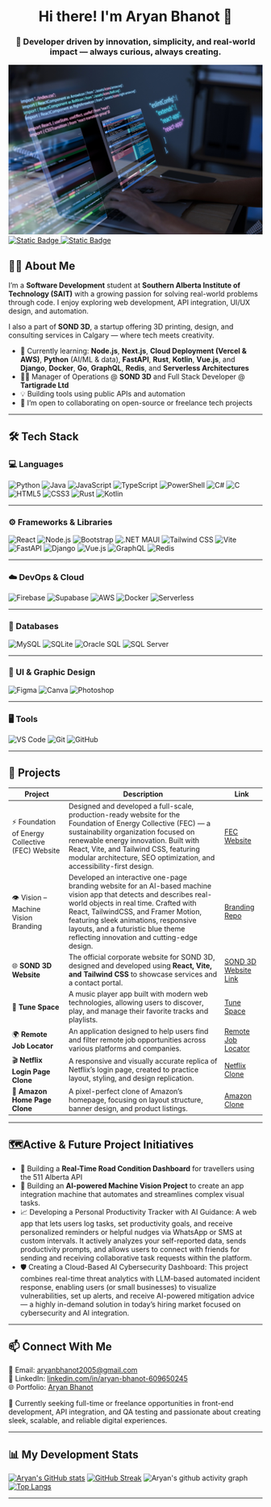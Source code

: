 <h1 align="center">Hi there! I'm Aryan Bhanot 👋</h1>
<h3 align="center">🚀 Developer driven by innovation, simplicity, and real-world impact — always curious, always creating.</h3>

![Cover Image](cover.jpg)
[![Static Badge](https://img.shields.io/badge/LinkedIn-Aryan%20Bhanot-%230A66C2?style=for-the-badge&logo=linkedin) ](https://www.linkedin.com/in/aryan-bhanot-609650245)
[![Static Badge](https://img.shields.io/badge/Email-aryanbhanot2005@gmail.com-%23D14836?style=for-the-badge&logo=gmail)](mailto:aryanbhanot2005@gmail.com)


## 👨‍💻 About Me

I’m a **Software Development** student at **Southern Alberta Institute of Technology (SAIT)** with a growing passion for solving real-world problems through code. I enjoy exploring web development, API integration, UI/UX design, and automation.

I also a part of **SOND 3D**, a startup offering 3D printing, design, and consulting services in Calgary — where tech meets creativity.

- 🧠 Currently learning: **Node.js**, **Next.js**, **Cloud Deployment (Vercel & AWS)**, **Python** (AI/ML & data), **FastAPI**, **Rust**, **Kotlin**, **Vue.js**, and **Django**, **Docker**, **Go**, **GraphQL**, **Redis**, and **Serverless Architectures**
- 🧑‍🔧 Manager of Operations @ **SOND 3D** and Full Stack Developer @ **Tartigrade Ltd**
- 💡 Building tools using public APIs and automation 
- 🤝 I’m open to collaborating on open-source or freelance tech projects 


---

## 🛠️ Tech Stack

### 💻 Languages
<img src="https://cdn.jsdelivr.net/gh/devicons/devicon@latest/icons/python/python-original.svg" width=50px alt="Python" title="Python"/> <img src="https://cdn.jsdelivr.net/gh/devicons/devicon@latest/icons/java/java-original.svg" width=50px alt="Java" title="Java"/> <img src="https://cdn.jsdelivr.net/gh/devicons/devicon@latest/icons/javascript/javascript-original.svg" width=50px alt="JavaScript" title="JavaScript"/> <img src="https://cdn.jsdelivr.net/gh/devicons/devicon@latest/icons/typescript/typescript-original.svg" width=50px alt="TypeScript" title="TypeScript"/> <img src="https://cdn.jsdelivr.net/gh/devicons/devicon@latest/icons/powershell/powershell-original.svg" width=50px alt="PowerShell" title="PowerShell"/> <img src="https://cdn.jsdelivr.net/gh/devicons/devicon@latest/icons/csharp/csharp-original.svg" width=50px alt="C#" title="C#"/> <img src="https://cdn.jsdelivr.net/gh/devicons/devicon@latest/icons/c/c-original.svg" width=50px alt="C" title="C"/> <img src="https://cdn.jsdelivr.net/gh/devicons/devicon@latest/icons/html5/html5-original.svg" width=50px alt="HTML5" title="HTML5"/> <img src="https://cdn.jsdelivr.net/gh/devicons/devicon@latest/icons/css3/css3-original.svg" width=50px alt="CSS3" title="CSS3"/> <img src="https://cdn.jsdelivr.net/gh/devicons/devicon@latest/icons/rust/rust-original.svg" width=50px alt="Rust" title="Rust"/> <img src="https://cdn.jsdelivr.net/gh/devicons/devicon@latest/icons/kotlin/kotlin-original.svg" width=50px alt="Kotlin" title="Kotlin"/>

---

### ⚙️ Frameworks & Libraries
<img src="https://cdn.jsdelivr.net/gh/devicons/devicon@latest/icons/react/react-original.svg" width=50px alt="React" title="React"/> <img src="https://cdn.jsdelivr.net/gh/devicons/devicon@latest/icons/nodejs/nodejs-original.svg" width=50px alt="Node.js" title="Node.js"/> <img src="https://cdn.jsdelivr.net/gh/devicons/devicon@latest/icons/bootstrap/bootstrap-original.svg" width=50px alt="Bootstrap" title="Bootstrap"/> <img src="https://user-images.githubusercontent.com/25181517/121405754-b4f48f80-c95d-11eb-8893-fc325bde617f.png" width=50px alt=".NET MAUI" title=".NET MAUI"/> <img src="https://cdn.jsdelivr.net/gh/devicons/devicon@latest/icons/tailwindcss/tailwindcss-original.svg" width=50px alt="Tailwind CSS" title="Tailwind CSS"/> <img src="https://cdn.jsdelivr.net/gh/devicons/devicon@latest/icons/vitejs/vitejs-original.svg" width=50px alt="Vite" title="Vite"/> <img src="https://cdn.jsdelivr.net/gh/devicons/devicon@latest/icons/fastapi/fastapi-original.svg" width=50px alt="FastAPI" title="FastAPI"/> <img src="https://cdn.jsdelivr.net/gh/devicons/devicon@latest/icons/django/django-plain.svg" width=50px alt="Django" title="Django"/> <img src="https://cdn.jsdelivr.net/gh/devicons/devicon@latest/icons/vuejs/vuejs-original.svg" width=50px alt="Vue.js" title="Vue.js"/> <img src="https://cdn.jsdelivr.net/gh/devicons/devicon@latest/icons/graphql/graphql-plain.svg" width=50px alt="GraphQL" title="GraphQL"/> <img src="https://cdn.jsdelivr.net/gh/devicons/devicon@latest/icons/redis/redis-original.svg" width=50px alt="Redis" title="Redis"/>


---

### ☁️ DevOps & Cloud
<img src="https://cdn.jsdelivr.net/gh/devicons/devicon@latest/icons/firebase/firebase-plain.svg" width=50px alt="Firebase" title="Firebase"/> <img src="https://cdn.jsdelivr.net/gh/devicons/devicon@latest/icons/supabase/supabase-plain.svg" width="50px" alt="Supabase" title="Supabase"/> <img src="https://cdn.jsdelivr.net/gh/devicons/devicon@latest/icons/aws/aws-original.svg" width=50px alt="AWS" title="AWS"/> <img src="https://cdn.jsdelivr.net/gh/devicons/devicon@latest/icons/docker/docker-original.svg" width=50px alt="Docker" title="Docker"/> <img src="https://cdn.jsdelivr.net/gh/devicons/devicon@latest/icons/serverless/serverless-original.svg" width=50px alt="Serverless" title="Serverless"/>

---

### 🧠 Databases
<img src="https://cdn.jsdelivr.net/gh/devicons/devicon@latest/icons/mysql/mysql-original-wordmark.svg" width=50px alt="MySQL" title="MySQL"/> <img src="https://cdn.jsdelivr.net/gh/devicons/devicon@latest/icons/sqlite/sqlite-original.svg" width=50px alt="SQLite" title="SQLite"/> <img src="https://cdn.jsdelivr.net/gh/devicons/devicon@latest/icons/oracle/oracle-original.svg" width=50px alt="Oracle SQL" title="Oracle SQL"/> <img src="https://cdn.jsdelivr.net/gh/devicons/devicon@latest/icons/microsoftsqlserver/microsoftsqlserver-plain.svg" width=50px alt="SQL Server" title="SQL Server"/>

---

### 🎨 UI & Graphic Design
<img src="https://cdn.jsdelivr.net/gh/devicons/devicon@latest/icons/figma/figma-original.svg" width=50px alt="Figma" title="Figma"/> <img src="https://cdn.jsdelivr.net/gh/devicons/devicon@latest/icons/canva/canva-original.svg" width=50px alt="Canva" title="Canva"/> <img src="https://cdn.jsdelivr.net/gh/devicons/devicon@latest/icons/photoshop/photoshop-plain.svg" width=50px alt="Photoshop" title="Photoshop"/>

---

### 🖥️ Tools
<img src="https://cdn.jsdelivr.net/gh/devicons/devicon@latest/icons/vscode/vscode-original.svg" width=50px alt="VS Code" title="VS Code"/> <img src="https://cdn.jsdelivr.net/gh/devicons/devicon@latest/icons/git/git-original.svg" width=50px alt="Git" title="Git"/> <img src="https://cdn.jsdelivr.net/gh/devicons/devicon@latest/icons/github/github-original.svg" width=50px alt="GitHub" title="GitHub"/>

---


## 📌 Projects

| Project | Description | Link |
|--------|-------------|------|
| ⚡ Foundation of Energy Collective (FEC) Website | Designed and developed a full-scale, production-ready website for the Foundation of Energy Collective (FEC) — a sustainability organization focused on renewable energy innovation. Built with React, Vite, and Tailwind CSS, featuring modular architecture, SEO optimization, and accessibility-first design. | [FEC Website](https://github.com/aryanbhanot05/FEC_Official) |
| 👁️ Vision – Machine Vision Branding | Developed an interactive one-page branding website for an AI-based machine vision app that detects and describes real-world objects in real time. Crafted with React, TailwindCSS, and Framer Motion, featuring sleek animations, responsive layouts, and a futuristic blue theme reflecting innovation and cutting-edge design. | [Branding Repo](https://github.com/aryanbhanot05/branding_machine_vision) |
| 🌐 **SOND 3D Website** | The official corporate website for SOND 3D, designed and developed using **React, Vite, and Tailwind CSS** to showcase services and a contact portal. | [SOND 3D Website Link](https://sond3d.vercel.app/) |
| 🎵 **Tune Space** | A music player app built with modern web technologies, allowing users to discover, play, and manage their favorite tracks and playlists. | [Tune Space](https://github.com/aryanbhanot05/Tune_Space) |
| 🌍 **Remote Job Locator** | An application designed to help users find and filter remote job opportunities across various platforms and companies. | [Remote Job Locator](https://github.com/aryanbhanot05/remote_job_locator) |
| 🎬 **Netflix Login Page Clone** | A responsive and visually accurate replica of Netflix’s login page, created to practice layout, styling, and design replication. | [Netflix Clone](https://github.com/aryanbhanot05/Netflix_Clone) |
| 🛒 **Amazon Home Page Clone** | A pixel-perfect clone of Amazon’s homepage, focusing on layout structure, banner design, and product listings. | [Amazon Clone](https://github.com/aryanbhanot05/Amazon_Clone) |


---


## 🗺️Active & Future Project Initiatives

- 🚦 Building a **Real-Time Road Condition Dashboard** for travellers using the 511 Alberta API  
- 🤖 Building an **AI-powered Machine Vision Project** to create an app integration machine that automates and streamlines complex visual tasks.
- 📈 Developing a Personal Productivity Tracker with AI Guidance: A web app that lets users log tasks, set productivity goals, and receive personalized reminders or helpful nudges via WhatsApp or SMS at custom intervals. It actively analyzes your self-reported data, sends productivity prompts, and allows users to connect with friends for sending and receiving collaborative task requests within the platform.​
- 🛡️ Creating a Cloud-Based AI Cybersecurity Dashboard: This project combines real-time threat analytics with LLM-based automated incident response, enabling users (or small businesses) to visualize vulnerabilities, set up alerts, and receive AI-powered mitigation advice — a highly in-demand solution in today’s hiring market focused on cybersecurity and AI integration.

---


## 📫 Connect With Me

📧 Email: [aryanbhanot2005@gmail.com](mailto:aryanbhanot2005@gmail.com)  
🔗 LinkedIn: [linkedin.com/in/aryan-bhanot-609650245](https://www.linkedin.com/in/aryan-bhanot-609650245)  
🌐 Portfolio: [Aryan Bhanot](https://www.linkedin.com/in/aryan-bhanot-609650245)

🌱 Currently seeking full-time or freelance opportunities in front-end development, API integration, and QA testing and passionate about creating sleek, scalable, and reliable digital experiences.

---

## 📊 My Development Stats

[![Aryan's GitHub stats](https://github-readme-stats.vercel.app/api?username=aryanbhanot05&show_icons=true&theme=radical)](https://github.com/aryanbhanot05) [![GitHub Streak](https://streak-stats.demolab.com?user=aryanbhanot05&theme=radical&border_radius=6)](https://github.com/aryanbhanot05)
![Aryan's github activity graph](https://github-readme-activity-graph.vercel.app/graph?username=aryanbhanot05&bg_color=0d1117&color=1DB954&line=ffcc00&point=ffffff&area=true&hide_border=true)
[![Top Langs](https://github-readme-stats.vercel.app/api/top-langs/?username=aryanbhanot05&layout=compact)](https://github.com/aryanbhanot05) 

---

<!-- 
🔖 References & Attributions:

- Devicon Icons sourced from: https://github.com/devicons/devicon
- Technology logos via CDN: https://cdn.jsdelivr.net/gh/devicons/devicon@latest/
- Badge styles by Shields.io: https://shields.io
- Cover image, project screenshots, and other visuals are either created by me or used with proper permission.
- All product names, logos, and brands are property of their respective owners. Use here is for identification and educational purposes only.
-->
